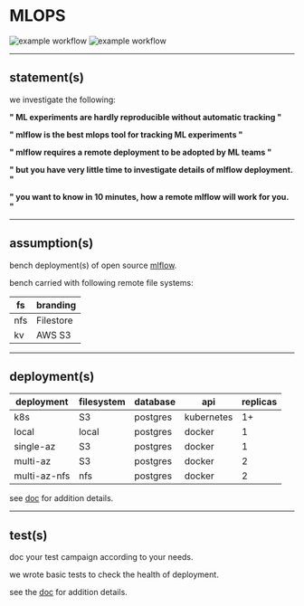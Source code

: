 # MLOPS

![example workflow](https://github.com/MarcelNasser/benchmark-mlops/actions/workflows/docker.yml/badge.svg)  ![example workflow](https://github.com/MarcelNasser/benchmark-mlops/actions/workflows/docker-nfs.yml/badge.svg) 

---
## statement(s)

we investigate the following:

**" ML experiments are hardly reproducible without automatic tracking "**

**" mlflow is the best mlops tool for tracking ML experiments "**

**" mlflow requires a remote deployment to be adopted by ML teams "**

**" but you have very little time to investigate details of mlflow deployment. "**

**" you want to know in 10 minutes, how a remote mlflow will work for you. "**

---

## assumption(s)

bench deployment(s) of open source [mlflow](https://mlflow.org/docs/latest/tracking.html).

bench carried with following remote file systems:

| fs   | branding  |
|------|-----------|
| nfs  | Filestore |
| kv   | AWS S3    |


---

## deployment(s)


| deployment   | filesystem | database | api        | replicas |
|--------------|------------|----------|------------|----------|
| k8s          | S3         | postgres | kubernetes | 1+       |
| local        | local      | postgres | docker     | 1        |
| single-az    | S3         | postgres | docker     | 1        |
| multi-az     | S3         | postgres | docker     | 2        |
| multi-az-nfs | nfs        | postgres | docker     | 2        |


see [doc](.deploy/readme.MD) for addition details.

---

## test(s)

doc your test campaign according to your needs.

we wrote basic tests to check the health of deployment.

see the [doc](src/readme.MD) for addition details.



